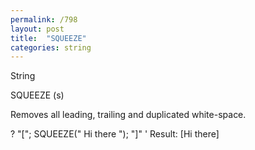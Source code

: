 ```yaml
---
permalink: /798
layout: post
title:  "SQUEEZE"
categories: string
---
```

String

SQUEEZE (s)

Removes all leading, trailing and duplicated white-space.


? "["; SQUEEZE(" Hi  there "); "]"
' Result: [Hi there]

